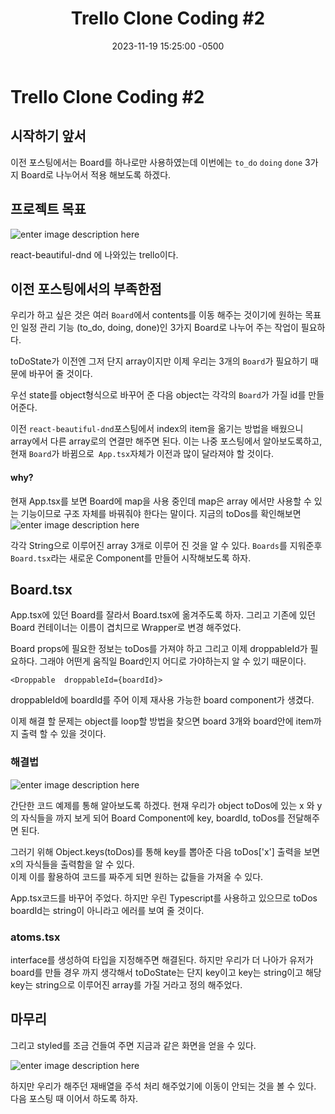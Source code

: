 ﻿---
layout: post
title:  "Trello Clone Coding #2"
date:   2023-11-19 15:25:00 -0500
excerpt: "Board를 3개로 나누어 보자"
tags: trello
category : [ToyProject 개발일지]
---

# Trello Clone Coding #2

## 시작하기 앞서

이전 포스팅에서는 Board를 하나로만 사용하였는데 이번에는 `to_do` `doing` `done` 3가지 Board로 나누어서 적용 해보도록 하겠다.

##  프로젝트 목표
![enter image description here](https://i.ibb.co/dgLFns0/53614150-efbed780-3c2c-11e9-9204-a5d2e746faca.gif)
  
 react-beautiful-dnd 에 나와있는 trello이다.

## 이전 포스팅에서의 부족한점

우리가 하고 싶은 것은 여러 `Board`에서 contents를 이동 해주는 것이기에 원하는 목표인 일정 관리 기능 (to_do, doing, done)인 3가지 Board로 나누어 주는 작업이 필요하다.<br>

<script src="https://gist.github.com/Flen-E/2a03cd78fd7e362b106e6a095b9ea24c.js"></script>

toDoState가 이전엔 그저 단지 array이지만 이제 우리는 3개의 `Board`가 필요하기 때문에 바꾸어 줄 것이다.
<script src="https://gist.github.com/Flen-E/2a03cd78fd7e362b106e6a095b9ea24c.js"></script>

우선 state를 object형식으로 바꾸어 준 다음 object는 각각의 `Board`가 가질 id를 만들어준다.<bR>

이전 `react-beautiful-dnd`포스팅에서 index의 item을 옮기는 방법을 배웠으니 array에서 다른 array로의 연결만 해주면 된다. 이는 나중 포스팅에서 알아보도록하고, 현재 `Board`가 바뀜으로` App.tsx`자체가 이전과 많이 달라져야 할 것이다.

#### why?
현재 App.tsx를 보면 Board에 map을 사용 중인데 map은 array 에서만 사용할 수 있는 기능이므로 구조 자체를 바꿔줘야 한다는 말이다.
지금의 toDos를 확인해보면
![enter image description here](https://i.ibb.co/CWzxjVD/2023-11-20-174602.png)

각각 String으로 이루어진 array 3개로 이루어 진 것을 알 수 있다.
`Boards`를 지워준후 `Board.tsx`라는 새로운 Component를 만들어 시작해보도록 하자.

## Board.tsx

<script src="https://gist.github.com/Flen-E/398468d1b7773f5e66b0d283ed32706b.js"></script>

App.tsx에 있던 Board를 잘라서 Board.tsx에 옮겨주도록 하자.
그리고 기존에 있던 Board 컨테이너는 이름이 겹치므로 Wrapper로 변경 해주었다.<br>

Board props에 필요한 정보는 toDos를 가져야 하고 그리고 이제 droppableId가 필요하다. 그래야 어떤게 움직일 Board인지 어디로 가야하는지 알 수 있기 때문이다.

```
<Droppable  droppableId={boardId}>
```
droppableId에 boardId를 주어 이제 재사용 가능한 board component가 생겼다.

이제 해결 할 문제는 object를 loop할 방법을 찾으면 board 3개와 board안에 item까지 출력 할 수 있을 것이다.

### 해결법

![enter image description here](https://i.ibb.co/dJ7qsTL/2023-11-20-184502.png)

간단한 코드 예제를 통해 알아보도록 하겠다.
현재 우리가 object toDos에 있는 x 와 y의 자식들을 까지 보게 되어 Board Component에 key, boardId, toDos를 전달해주면 된다.<br>

그러기 위해 Object.keys(toDos)를 통해  key를 뽑아준 다음
toDos['x'] 출력을 보면 x의 자식들을 출력함을 알 수 있다.<br>
이제 이를 활용하여 코드를 짜주게 되면 원하는 값들을 가져올 수 있다.

<script src="https://gist.github.com/Flen-E/a914281995e7754d6d3573f69f1db1e9.js"></script>

App.tsx코드를 바꾸어 주었다.
하지만 우린 Typescript를 사용하고 있으므로 toDos boardId는 string이 아니라고 에러를 보여 줄 것이다.
<br>

### atoms.tsx
<script src="https://gist.github.com/Flen-E/e50bf8fa21d7a8350a32330f87219fbb.js"></script>

interface를 생성하여 타입을 지정해주면 해결된다. 하지만 우리가 더 나아가 유저가 board를 만들 경우 까지 생각해서 toDoState는 단지 key이고 key는 string이고 해당 key는 string으로 이루어진 array를 가질 거라고 정의 해주었다.

## 마무리
그리고 styled를 조금 건들여 주면 지금과 같은 화면을 얻을 수 있다.

![enter image description here](https://i.ibb.co/8XmZ7j5/2023-11-20-185549.png)

하지만 우리가 해주던 재배열을 주석 처리 해주었기에 이동이 안되는 것을 볼 수 있다. 다음 포스팅 때 이어서 하도록 하자.
